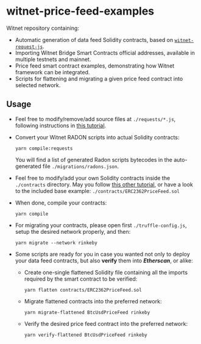 # witnet-price-feed-examples

Witnet repository containing:
- Automatic generation of data feed Solidity contracts, based on [`witnet-request-js`](https://github.com/witnet/witnet-requests-js).
- Importing Witnet Bridge Smart Contracts official addresses, available in multiple testnets and mainnet.
- Price feed smart contract examples, demonstrating how Witnet framework can be integrated.
- Scripts for flattening and migrating a given price feed contract into selected network.

## Usage

- Feel free to modify/remove/add source files at `./requests/*.js`, following instructions in [this tutorial](https://docs.witnet.io/tutorials/bitcoin-price-feed/sources/).

- Convert your Witnet RADON scripts into actual Solidity contracts:
  ```console
  yarn compile:requests
  ```

  You will find a list of generated Radon scripts bytecodes in the auto-generated file `./migrations/radons.json`. 

- Feel free to modify/add your own Solidity contracts inside the `./contracts` directory. May you follow [this other tutorial](https://docs.witnet.io/tutorials/bitcoin-price-feed/contract/), or have a look to the included base example:
  `./contracts/ERC2362PriceFeed.sol`
  
- When done, compile your contracts:
  ```console
  yarn compile
  ```
- For migrating your contracts, please open first `./truffle-config.js`, setup the desired network properly, and then:
   ```console
   yarn migrate --network rinkeby
   ```
- Some scripts are ready for you in case you wanted not only to deploy your data feed contracts, but also **verify** them into ***Etherscan***, or alike:    
  - Create one-single flattened Solidity file containing all the imports required by the smart contract to be verified:
    ```console
    yarn flatten contracts/ERC2362PriceFeed.sol
    ```
  - Migrate flattened contracts into the preferred network:
    ```console
    yarn migrate-flattened BtcUsdPriceFeed rinkeby
    ```
  - Verify the desired price feed contract into the preferred network:
    ```console
    yarn verify-flattened BtcUsdPriceFeed rinkeby
    ```
